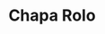 ---
title: "Chapa Rolo"
url: /ciudad-autonoma-de-buenos-aires/chapa-rolo/
shop: piezas de automóviles
---
